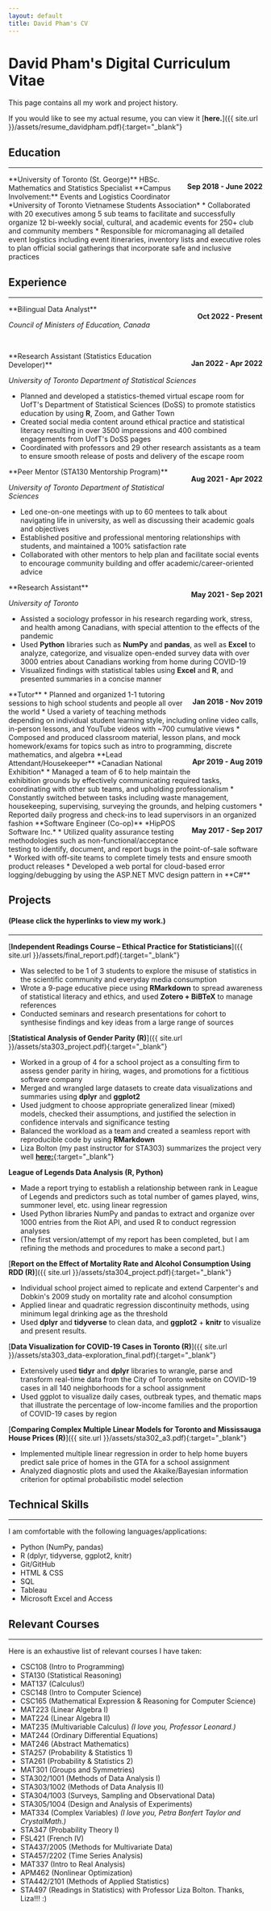 ```yaml
---
layout: default
title: David Pham's CV
---
```

# David Pham's Digital Curriculum Vitae
This page contains all my work and project history. 

If you would like to see my actual resume, you can view it [**here.**]({{ site.url }}/assets/resume_davidpham.pdf){:target="_blank"}

## Education  
----
<p style="float: right;"><b>Sep 2018 - June 2022</b></p>
**University of Toronto (St. George)**  
HBSc. Mathematics and Statistics Specialist  
**Campus Involvement:**  
Events and Logistics Coordinator  
*University of Toronto Vietnamese Students Association*  
* Collaborated with 20 executives among 5 sub teams to facilitate and successfully organize 12 bi-weekly social, cultural, and academic events for 250+ club and community members
* Responsible for micromanaging all detailed event logistics including event itineraries, inventory lists and executive roles to plan official social gatherings that incorporate safe and inclusive practices 

## Experience
----
<p style = "float:right;"><b>Oct 2022 - Present</b></p>
**Bilingual Data Analyst**

*Council of Ministers of Education, Canada*

&nbsp;

<p style = "float:right;"><b>Jan 2022 - Apr 2022</b></p>
**Research Assistant (Statistics Education Developer)** 

*University of Toronto Department of Statistical Sciences* 
* Planned and developed a statistics-themed virtual escape room for UofT's Department of Statistical Sciences (DoSS) to promote statistics education by using **R**, Zoom, and Gather Town
* Created social media content around ethical practice and statistical literacy resulting in over 3500 impressions and 400 combined engagements from UofT's DoSS pages
* Coordinated with professors and 29 other research assistants as a team to ensure smooth release of posts and delivery of the escape room

<p style = "float:right;"><b>Aug 2021 - Apr 2022</b></p>
**Peer Mentor (STA130 Mentorship Program)**

*University of Toronto Department of Statistical Sciences* 
* Led one-on-one meetings with up to 60 mentees to talk about navigating life in university, as well as discussing their academic goals and objectives
* Established positive and professional mentoring relationships with students, and maintained a 100% satisfaction rate
* Collaborated with other mentors to help plan and facilitate social events to encourage community building and offer academic/career-oriented advice

<p style = "float:right;"><b>May 2021 - Sep 2021</b></p>
**Research Assistant**

*University of Toronto* 
* Assisted a sociology professor in his research regarding work, stress, and health among Canadians, with special attention to the effects of the pandemic
* Used **Python** libraries such as **NumPy** and **pandas**, as well as **Excel** to analyze, categorize, and visualize open-ended survey data with over 3000 entries about Canadians working from home during COVID-19
* Visualized findings with statistical tables using **Excel** and **R**, and presented summaries in a concise manner

<p style = "float: right;"><b>Jan 2018 - Nov 2019</b></p>
**Tutor**
* Planned and organized 1-1 tutoring sessions to high school students and people all over the world
* Used a variety of teaching methods depending on individual student learning style, including online video calls, in-person lessons, and YouTube videos with ~700 cumulative views
* Composed and produced classroom material, lesson plans, and mock homework/exams for topics such as intro to programming, discrete mathematics, and algebra

<p style = "float: right;"><b>Apr 2019 - Aug 2019</b></p>
**Lead Attendant/Housekeeper**  
*Canadian National Exhibition*
* Managed a team of 6 to help maintain the exhibition grounds by effectively communicating required tasks, coordinating with other sub teams, and upholding professionalism
* Constantly switched between tasks including waste management, housekeeping, supervising, surveying the grounds, and helping customers
* Reported daily progress and check-ins to lead supervisors in an organized fashion

<p style = "float: right;"><b>May 2017 - Sep 2017</b></p>
**Software Engineer (Co-op)**  
*HipPOS Software Inc.*
* Utilized quality assurance testing methodologies such as non-functional/acceptance testing to identify, document, and report bugs in the point-of-sale software
* Worked with off-site teams to complete timely tests and ensure smooth product releases
* Developed a web portal for cloud-based error logging/debugging by using the ASP.NET MVC design pattern in **C#**

## Projects 
#### (Please click the hyperlinks to view my work.)
----
[**Independent Readings Course – Ethical Practice for Statisticians**]({{ site.url }}/assets/final_report.pdf){:target="_blank"}
* Was selected to be 1 of 3 students to explore the misuse of statistics in the scientific community and everyday media consumption
* Wrote a 9-page educative piece using **RMarkdown** to spread awareness of statistical literacy and ethics, and used **Zotero + BiBTeX** to manage references
* Conducted seminars and research presentations for cohort to synthesise findings and key ideas from a large range of sources

[**Statistical Analysis of Gender Parity (R)**]({{ site.url }}/assets/sta303_project.pdf){:target="_blank"}
* Worked in a group of 4 for a school project as a consulting firm to assess gender parity in hiring, wages, and promotions for a fictitious software company
* Merged and wrangled large datasets to create data visualizations and summaries using **dplyr** and **ggplot2**
* Used judgment to choose appropriate generalized linear (mixed) models, checked their assumptions, and justified the selection in confidence intervals and significance testing
* Balanced the workload as a team and created a seamless report with reproducible code by using **RMarkdown**
* Liza Bolton (my past instructor for STA303) summarizes the project very well [**here:**](https://www.lizabolton.com/sta303_winter21_note){:target="_blank"}  

**League of Legends Data Analysis (R, Python)**
* Made a report trying to establish a relationship between rank in League of Legends and predictors such as total number of games played, wins, summoner level, etc. using linear regression
* Used Python libraries NumPy and pandas to extract and organize over 1000 entries from the Riot API, and used R to conduct regression analyses
* (The first version/attempt of my report has been completed, but I am refining the methods and procedures to make a second part.)

[**Report on the Effect of Mortality Rate and Alcohol Consumption Using RDD (R)**]({{ site.url }}/assets/sta304_project.pdf){:target="_blank"}
* Individual school project aimed to replicate and extend Carpenter's and Dobkin's 2009 study on mortality rate and alcohol consumption
* Applied linear and quadratic regression discontinuity methods, using minimum legal drinking age as the threshold
* Used **dplyr** and **tidyverse** to clean data, and **ggplot2** + **knitr** to visualize and present results.

[**Data Visualization for COVID-19 Cases in Toronto (R)**]({{ site.url }}/assets/sta303_data-exploration_final.pdf){:target="_blank"}
* Extensively used **tidyr** and **dplyr** libraries to wrangle, parse and transform real-time data from the City of Toronto website on COVID-19 cases in all 140 neighborhoods for a school assignment
* Used ggplot to visualize daily cases, outbreak types, and thematic maps that illustrate the percentage of low-income families and the proportion of COVID-19 cases by region

[**Comparing Complex Multiple Linear Models for Toronto and Mississauga House Prices (R)**]({{ site.url }}/assets/sta302_a3.pdf){:target="_blank"}
* Implemented multiple linear regression in order to help home buyers predict sale price of homes in the GTA for a school assignment
* Analyzed diagnostic plots and used the Akaike/Bayesian information criterion for optimal probabilistic model selection

## Technical Skills
----
I am comfortable with the following languages/applications:
* Python (NumPy, pandas)
* R (dplyr, tidyverse, ggplot2, knitr)
* Git/GitHub
* HTML & CSS
* SQL
* Tableau
* Microsoft Excel and Access

## Relevant Courses
----
Here is an exhaustive list of relevant courses I have taken:
* CSC108 (Intro to Programming)
* STA130 (Statistical Reasoning)
* MAT137 (Calculus!)
* CSC148 (Intro to Computer Science)
* CSC165 (Mathematical Expression & Reasoning for Computer Science)
* MAT223 (Linear Algebra I)
* MAT224 (Linear Algebra II)
* MAT235 (Multivariable Calculus) _(I love you, Professor Leonard.)_
* MAT244 (Ordinary Differential Equations)
* MAT246 (Abstract Mathematics)
* STA257 (Probability & Statistics 1)
* STA261 (Probability & Statistics 2)
* MAT301 (Groups and Symmetries)
* STA302/1001 (Methods of Data Analysis I)
* STA303/1002 (Methods of Data Analysis II)
* STA304/1003 (Surveys, Sampling and Observational Data)
* STA305/1004 (Design and Analysis of Experiments)
* MAT334 (Complex Variables) _(I love you, Petra Bonfert Taylor and CrystalMath.)_
* STA347 (Probability Theory I)
* FSL421 (French IV)
* STA437/2005 (Methods for Multivariate Data)
* STA457/2202 (Time Series Analysis)
* MAT337 (Intro to Real Analysis)
* APM462 (Nonlinear Optimization)
* STA442/2101 (Methods of Applied Statistics)
* STA497 (Readings in Statistics) with Professor Liza Bolton. Thanks, Liza!!! :)
